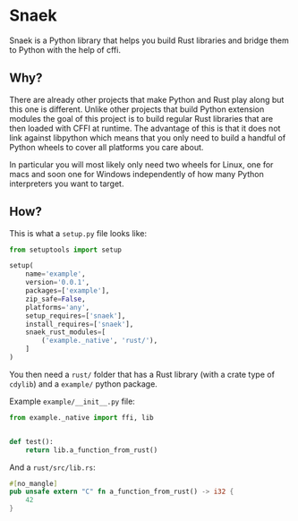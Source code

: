 # Snaek

Snaek is a Python library that helps you build Rust libraries and bridge them to
Python with the help of cffi.

## Why?

There are already other projects that make Python and Rust play along but this
one is different.  Unlike other projects that build Python extension modules the
goal of this project is to build regular Rust libraries that are then loaded
with CFFI at runtime.  The advantage of this is that it does not link against
libpython which means that you only need to build a handful of Python wheels
to cover all platforms you care about.

In particular you will most likely only need two wheels for Linux, one for macs
and soon one for Windows independently of how many Python interpreters you want
to target.

## How?

This is what a `setup.py` file looks like:

```python
from setuptools import setup

setup(
    name='example',
    version='0.0.1',
    packages=['example'],
    zip_safe=False,
    platforms='any',
    setup_requires=['snaek'],
    install_requires=['snaek'],
    snaek_rust_modules=[
        ('example._native', 'rust/'),
    ]
)
```

You then need a `rust/` folder that has a Rust library (with a crate type
of `cdylib`) and a `example/` python package.

Example `example/__init__.py` file:

```python
from example._native import ffi, lib


def test():
    return lib.a_function_from_rust()
```

And a `rust/src/lib.rs`:

```rust
#[no_mangle]
pub unsafe extern "C" fn a_function_from_rust() -> i32 {
    42
}
```
